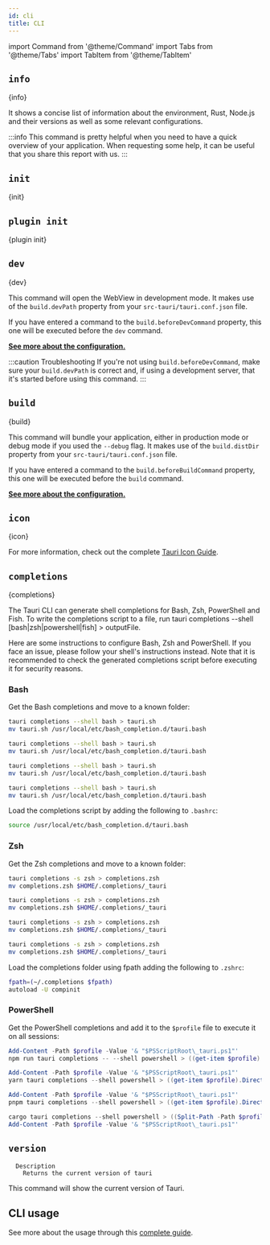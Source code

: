 ```yaml
---
id: cli
title: CLI
---
```


import Command from '@theme/Command'
import Tabs from '@theme/Tabs'
import TabItem from '@theme/TabItem'

## `info`

<Command name="info" />

{info}

It shows a concise list of information about the environment, Rust, Node.js and their versions as well as some relevant configurations.

:::info
This command is pretty helpful when you need to have a quick overview of your application. When requesting some help, it can be useful that you share this report with us.
:::

## `init`

<Command name="init" />

{init}

## `plugin init`

<Command name="plugin init" />

{plugin init}

## `dev`

<Command name="dev" />

{dev}

This command will open the WebView in development mode. It makes use of the `build.devPath` property from your `src-tauri/tauri.conf.json` file.

If you have entered a command to the `build.beforeDevCommand` property, this one will be executed before the `dev` command.

**[See more about the configuration.](./config.md#build)**

:::caution Troubleshooting
If you're not using `build.beforeDevCommand`, make sure your `build.devPath` is correct and, if using a development server, that it's started before using this command.
:::

## `build`

<Command name="build" />

{build}

This command will bundle your application, either in production mode or debug mode if you used the `--debug` flag. It makes use of the `build.distDir` property from your `src-tauri/tauri.conf.json` file.

If you have entered a command to the `build.beforeBuildCommand` property, this one will be executed before the `build` command.

**[See more about the configuration.](./config.md#build)**

## `icon`

<Command name="icon" />

{icon}

For more information, check out the complete [Tauri Icon Guide](../guides/features/icons.md).

## `completions`

<Command name="completions" />

{completions}

The Tauri CLI can generate shell completions for Bash, Zsh, PowerShell and Fish. To write the completions script to a file, run tauri completions --shell [bash|zsh|powershell|fish] > outputFile.

Here are some instructions to configure Bash, Zsh and PowerShell. If you face an issue, please follow your shell's instructions instead. Note that it is recommended to check the generated completions script before executing it for security reasons.

### Bash

Get the Bash completions and move to a known folder:

<Tabs groupId="package-manager">
  <TabItem value="npm">

```sh
tauri completions --shell bash > tauri.sh
mv tauri.sh /usr/local/etc/bash_completion.d/tauri.bash
```

  </TabItem>
  <TabItem value="Yarn">

```sh
tauri completions --shell bash > tauri.sh
mv tauri.sh /usr/local/etc/bash_completion.d/tauri.bash
```

  </TabItem>
  <TabItem value="pnpm">

```sh
tauri completions --shell bash > tauri.sh
mv tauri.sh /usr/local/etc/bash_completion.d/tauri.bash
```

  </TabItem>
    <TabItem value="cargo">

```sh
tauri completions --shell bash > tauri.sh
mv tauri.sh /usr/local/etc/bash_completion.d/tauri.bash
```

  </TabItem>
</Tabs>

Load the completions script by adding the following to `.bashrc`:

```sh
source /usr/local/etc/bash_completion.d/tauri.bash
```

### Zsh

Get the Zsh completions and move to a known folder:

<Tabs groupId="package-manager">
  <TabItem value="npm">

```sh
tauri completions -s zsh > completions.zsh
mv completions.zsh $HOME/.completions/_tauri
```

  </TabItem>
  <TabItem value="Yarn">

```sh
tauri completions -s zsh > completions.zsh
mv completions.zsh $HOME/.completions/_tauri
```

  </TabItem>
  <TabItem value="pnpm">

```sh
tauri completions -s zsh > completions.zsh
mv completions.zsh $HOME/.completions/_tauri
```

  </TabItem>
    <TabItem value="cargo">

```sh
tauri completions -s zsh > completions.zsh
mv completions.zsh $HOME/.completions/_tauri
```

  </TabItem>
</Tabs>

Load the completions folder using fpath adding the following to `.zshrc`:

```sh
fpath=(~/.completions $fpath)
autoload -U compinit
```

### PowerShell

Get the PowerShell completions and add it to the `$profile` file to execute it on all sessions:

<Tabs groupId="package-manager">
  <TabItem value="npm">

```powershell
Add-Content -Path $profile -Value '& "$PSScriptRoot\_tauri.ps1"'
npm run tauri completions -- --shell powershell > ((get-item $profile).Directory.FullName+"\_tauri.ps1")
```

  </TabItem>
  <TabItem value="Yarn">

```powershell
Add-Content -Path $profile -Value '& "$PSScriptRoot\_tauri.ps1"'
yarn tauri completions --shell powershell > ((get-item $profile).Directory.FullName+"\_tauri.ps1")
```

  </TabItem>
  <TabItem value="pnpm">

```powershell
Add-Content -Path $profile -Value '& "$PSScriptRoot\_tauri.ps1"'
pnpm tauri completions --shell powershell > ((get-item $profile).Directory.FullName+"\_tauri.ps1")
```

  </TabItem>
    <TabItem value="cargo">

```powershell
cargo tauri completions --shell powershell > ((Split-Path -Path $profile)+"\_tauri.ps1")
Add-Content -Path $profile -Value '& "$PSScriptRoot\_tauri.ps1"'
```

  </TabItem>
</Tabs>

## `version`

<Command name="--version" />

```
  Description
    Returns the current version of tauri
```

This command will show the current version of Tauri.

## CLI usage

See more about the usage through this [complete guide](../guides/development/development-cycle.md).
